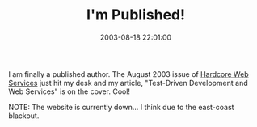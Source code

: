 ﻿---
layout: post
title: "I'm Published!"
comments: false
date: 2003-08-18 22:01:00
categories:
 - Technology
subtext-id: 01804538-6381-46bc-8806-8a2b6f8e125d
alias: /blog/Im-Published!.aspx
---


I am finally a published author. The August 2003 issue of [Hardcore Web Services](http://www.hardcorewebservices.com/) just hit my desk and my article, "Test-Driven Development and Web Services" is on the cover. Cool!

NOTE: The website is currently down... I think due to the east-coast blackout.
